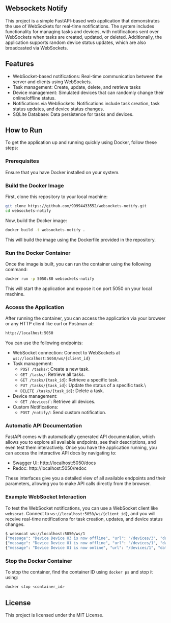 ## Websockets Notify

This project is a simple FastAPI-based web application that demonstrates the use of WebSockets for real-time notifications. The system includes functionality for managing tasks and devices, with notifications sent over WebSockets when tasks are created, updated, or deleted. Additionally, the application supports random device status updates, which are also broadcasted via WebSockets.

## Features

- WebSocket-based notifications: Real-time communication between the server and clients using WebSockets.
- Task management: Create, update, delete, and retrieve tasks
- Device management: Simulated devices that can randomly change their online/offline status.
- Notifications via WebSockets: Notifications include task creation, task status updates, and device status changes.
- SQLite Database: Data persistence for tasks and devices.

## How to Run

To get the application up and running quickly using Docker, follow these steps:

### Prerequisites

Ensure that you have Docker installed on your system.

### Build the Docker Image

First, clone this repository to your local machine:

```bash
git clone https://github.com/99994433552/websockets-notify.git
cd websockets-notify
```

Now, build the Docker image:

```bash
docker build -t websockets-notify .
```

This will build the image using the Dockerfile provided in the repository.


### Run the Docker Container

Once the image is built, you can run the container using the following command:

```bash
docker run -p 5050:80 websockets-notify
```

This will start the application and expose it on port 5050 on your local machine.

### Access the Application

After running the container, you can access the application via your browser or any HTTP client like curl or Postman at:

```bash
http://localhost:5050
```

You can use the following endpoints:

- WebSocket connection: Connect to WebSockets at `ws://localhost:5050/ws/{client_id}`
- Task management:
    - `POST /tasks/`: Create a new task.
    - `GET /tasks/`: Retrieve all tasks.
    - `GET /tasks/{task_id}`: Retrieve a specific task.
    - `PUT /tasks/{task_id}`: Update the status of a specific task.\
    - `DELETE /tasks/{task_id}`: Delete a task.
- Device management:
    - `GET /devices`/`: Retrieve all devices.
- Custom Notifications:
    - `POST /notify/`: Send custom notification.

### Automatic API Documentation

FastAPI comes with automatically generated API documentation, which allows you to explore all available endpoints, see their descriptions, and even test them interactively. Once you have the application running, you can access the interactive API docs by navigating to:

- Swagger UI: http://localhost:5050/docs
- Redoc: http://localhost:5050/redoc

These interfaces give you a detailed view of all available endpoints and their parameters, allowing you to make API calls directly from the browser.

### Example WebSocket Interaction

To test the WebSocket notifications, you can use a WebSocket client like `websocat`. Connect to `ws://localhost:5050/ws/{client_id}`, and you will receive real-time notifications for task creation, updates, and device status changes.

```bash
$ websocat ws://localhost:5050/ws/1
{"message": "Device Device U3 is now offline", "url": "/devices/3", "date": "2024-09-14 09:18", "type": "INFO"}
{"message": "Device Device U1 is now offline", "url": "/devices/1", "date": "2024-09-14 09:18", "type": "INFO"}
{"message": "Device Device U1 is now online", "url": "/devices/1", "date": "2024-09-14 09:18", "type": "INFO"}
```

### Stop the Docker Container

To stop the container, find the container ID using `docker ps` and stop it using:

```bash
docker stop <container_id>
```

## License

This project is licensed under the MIT License.